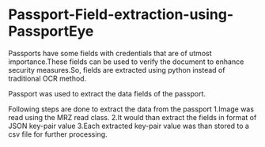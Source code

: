 # Passport-Field-extraction-using-PassportEye
Passports have some fields with credentials that are of utmost importance.These fields can be used to verify the document to enhance security measures.So, fields are extracted using python instead of traditional OCR method. 

Passport was used to extract the data fields of the passport.

Following steps are done to extract the data from the passport
1.Image was read using  the MRZ read class.
2.It would than extract the fields in format of JSON key-pair value
3.Each extracted key-pair value was than stored to a csv file for further processing.
